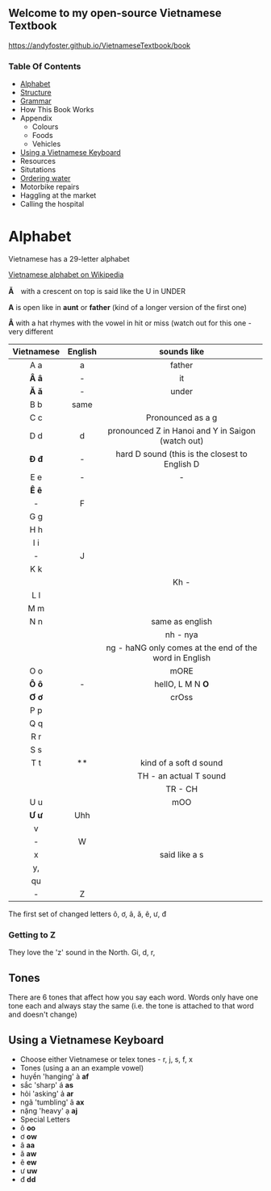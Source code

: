 ## Welcome to my open-source Vietnamese Textbook
https://andyfoster.github.io/VietnameseTextbook/book

### Table Of Contents

- [Alphabet](#alphabet)
- [Structure](#structure)
- [Grammar](grammar/)
- How This Book Works
- Appendix
  - Colours
  - Foods
  - Vehicles
- [Using a Vietnamese Keyboard](#using-a-vietnamese-keyboard)
- Resources
- Situtations
 - [Ordering water](situations/ordering-water)
 - Motorbike repairs
 - Haggling at the market
 - Calling the hospital

# Alphabet
Vietnamese has a 29-letter alphabet

[Vietnamese alphabet on Wikipedia](https://simple.wikipedia.org/wiki/Vietnamese_alphabet)


__Ă__　with a crescent on top is said like the U in UNDER

__A__ is open like in **aunt** or **father** (kind of a longer version of the first one)

__Â__ with a hat rhymes with the vowel in hit or miss (watch out for this one - very different 

|Vietnamese|English| sounds like |
|:---:|:---:|:---:|
| A a | a | father |
| **Â â** | - | it |
| **Ă ă** | - | under|
| B b | same||
|C c|| Pronounced as a g |
| D d | d | pronounced Z in Hanoi and Y in Saigon (watch out) |
| **Đ đ** | - | hard D sound (this is the closest to English D |
|E e|-|-|
|**Ê ê**||
|-|F||
|G g| ||
|H h|||
|I i|||
|-|J||
|K k||
|||Kh - |
|L l||
|M m||
|N n||same as english|
|||nh - nya
|||ng - haNG only comes at the end of the word in English |
|O o | | mORE |
|**Ô ô** | -| hellO, L M N **O**|
|**Ơ ơ** | |crOss |
|P p ||
|Q q||
|R r ||
|S s|
|T t| ** | kind of a soft d sound| 
||| TH - an actual T sound | 
|||TR - CH|
|U u | | mOO |
|**Ư ư**| Uhh ||
|v|||
|-| W|
|x | | said like a s |
|y,
|qu|
|-|Z|

The first set of changed letters
ô, ơ, â, ă, ê, ư, đ


### Getting to Z

They love the 'z' sound in the North.
Gi, d, r, 

## Tones

There are 6 tones that affect how you say each word. Words only have one tone each and always stay the same (i.e. the tone is attached to that word and doesn't change)


## Using a Vietnamese Keyboard

- Choose either Vietnamese or telex
tones - r, j, s, f, x
- Tones (using a an an example vowel)
 - huyền 'hanging' à **af**
 - sắc   'sharp' á **as**
 - hỏi   'asking' ả **ar**
 - ngã   'tumbling' ã **ax**
 - nặng   'heavy' ạ **aj**
- Special Letters
 - ô **oo**
 - ơ **ow**
 - â **aa**
 - ă **aw**
 - ê **ew**
 - ư **uw**
 - đ **dd**
